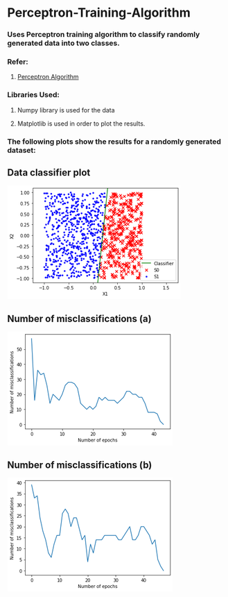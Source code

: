 # Perceptron-Training-Algorithm

### Uses Perceptron training algorithm to classify randomly generated data into two classes.

### Refer:

1. [Perceptron Algorithm](https://en.wikipedia.org/wiki/Perceptron)



### Libraries Used:

1. Numpy library is used for the data

2. Matplotlib is used in order to plot the results.

   

### The following plots show the results for a randomly generated dataset:

## Data classifier plot
<img src="https://github.com/yashchitre03/Perceptron-Training-Algorithm/blob/master/fig1.png">


## Number of misclassifications (a)
<img src="https://github.com/yashchitre03/Perceptron-Training-Algorithm/blob/master/fig2.png">


## Number of misclassifications (b)
<img src="https://github.com/yashchitre03/Perceptron-Training-Algorithm/blob/master/fig3.png">




